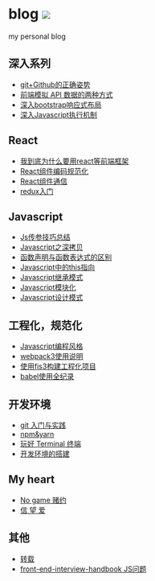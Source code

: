 blog  [![](https://img.shields.io/github/issues/xiaoyueyue165/blog.svg)](https://github.com/xiaoyueyue165/blog/issues)
====

my personal blog

## 深入系列

- [git+Github的正确姿势 ](https://github.com/xiaoyueyue165/blog/issues/2)
- [前端模拟 API 数据的两种方式](https://github.com/xiaoyueyue165/blog/issues/25)
- [深入bootstrap响应式布局](https://github.com/xiaoyueyue165/blog/issues/37)
- [深入Javascript执行机制](https://github.com/xiaoyueyue165/blog/issues/30)

## React

- [我到底为什么要用react等前端框架](https://github.com/xiaoyueyue165/blog/issues/32)
- [React组件编码规范化](https://github.com/xiaoyueyue165/blog/issues/9)
- [React组件通信 ](https://github.com/xiaoyueyue165/blog/issues/28)
- [redux入门](https://github.com/xiaoyueyue165/blog/issues/34)

## Javascript

- [Js传参技巧总结](https://github.com/xiaoyueyue165/blog/issues/5)
- [Javascript之深拷贝](https://github.com/xiaoyueyue165/blog/issues/6)
- [函数声明与函数表达式的区别](https://github.com/xiaoyueyue165/blog/issues/10)
- [Javascript中的this指向 ](https://github.com/xiaoyueyue165/blog/issues/18)
- [Javascript继承模式](https://github.com/xiaoyueyue165/blog/issues/17)
- [Javascript模块化](https://github.com/xiaoyueyue165/blog/issues/23)
- [Javascript设计模式](https://github.com/xiaoyueyue165/blog/issues/26)

## 工程化，规范化

- [Javascript编程风格](https://github.com/xiaoyueyue165/blog/issues/11)
- [webpack3使用说明](https://github.com/xiaoyueyue165/blog/issues/33)
- [使用fis3构建工程化项目](https://github.com/xiaoyueyue165/blog/issues/14) 
- [babel使用全纪录](https://github.com/xiaoyueyue165/blog/issues/16) 

## 开发环境

- [git 入门与实践 ](https://github.com/xiaoyueyue165/blog/issues/1)
- [npm&yarn](https://github.com/xiaoyueyue165/blog/issues/7)
- [玩好 Terminal 终端 ](https://github.com/xiaoyueyue165/blog/issues/42)
- [开发环境的搭建](https://github.com/xiaoyueyue165/blog/issues/3)


## My heart

- [No game 赌约](https://github.com/xiaoyueyue165/blog/issues/13)
- [信 望 爱](https://github.com/xiaoyueyue165/blog/issues/41)

## 其他

- [转载](https://github.com/xiaoyueyue165/blog/issues/20)
- [front-end-interview-handbook JS问题](https://github.com/xiaoyueyue165/blog/issues/15)





